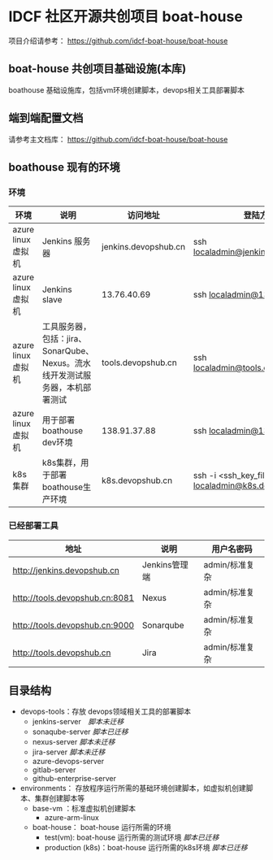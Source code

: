 # IDCF 社区开源共创项目 boat-house

项目介绍请参考： https://github.com/idcf-boat-house/boat-house

## boat-house 共创项目基础设施(本库)

boathouse 基础设施库，包括vm环境创建脚本，devops相关工具部署脚本

## 端到端配置文档

请参考主文档库： https://github.com/idcf-boat-house/boat-house

## boathouse 现有的环境

### 环境

| 环境  |  说明  | 访问地址 | 登陆方式    | 密码    |
| ------------ | ------------ |  ------------ | ------------ | ------------ |
| azure linux 虚拟机  | Jenkins 服务器  | jenkins.devopshub.cn  | ssh localadmin@jenkins.devopshub.cn | 标准复杂  |
| azure linux 虚拟机  | Jenkins slave   | 13.76.40.69  | ssh localadmin@13.76.40.69 | 标准复杂  |
| azure linux 虚拟机 | 工具服务器，包括：jira、SonarQube、Nexus。流水线开发测试服务器，本机部署测试  | tools.devopshub.cn | ssh localadmin@tools.devopshub.cn | 标准复杂 |
| azure linux 虚拟机  | 用于部署 boathouse dev环境   | 138.91.37.88  | ssh localadmin@138.91.37.88 | 标准复杂  |
| k8s集群  | k8s集群，用于部署boathouse生产环境 | k8s.devopshub.cn | ssh -i <ssh_key_file_path> localadmin@k8s.devopshub.cn | SSH key, 位置 \env\k8s\ssh_key\id_rsa |



### 已经部署工具

| 地址  | 说明  | 用户名密码 |
| ------------ | ------------ | ------------ | 
| http://jenkins.devopshub.cn  | Jenkins管理端  |  admin/标准复杂 | 
| http://tools.devopshub.cn:8081 | Nexus  |  admin/标准复杂 |   
| http://tools.devopshub.cn:9000| Sonarqube  |  admin/标准复杂 |   
| http://tools.devopshub.cn  | Jira  |  admin/标准复杂 | 

## 目录结构


 - devops-tools：存放 devops领域相关工具的部署脚本
    - jenkins-server　*脚本未迁移*
    - sonaqube-server *脚本已迁移*
    - nexus-server    *脚本未迁移*
    - jira-server     *脚本未迁移*
    - azure-devops-server
    - gitlab-server
    - github-enterprise-server
  - environments： 存放程序运行所需的基础环境创建脚本，如虚拟机创建脚本、集群创建脚本等
	- base-vm ：标准虚拟机创建脚本
		- azure-arm-linux
	- boat-house： boat-house 运行所需的环境
		- test(vm): boat-house 运行所需的测试环境         *脚本已迁移*
		- production (k8s)：boat-house 运行所需的k8s环境  *脚本已迁移*





